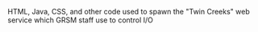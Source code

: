 HTML, Java, CSS, and other code used to spawn the "Twin Creeks" web service which GRSM staff use to control I/O
